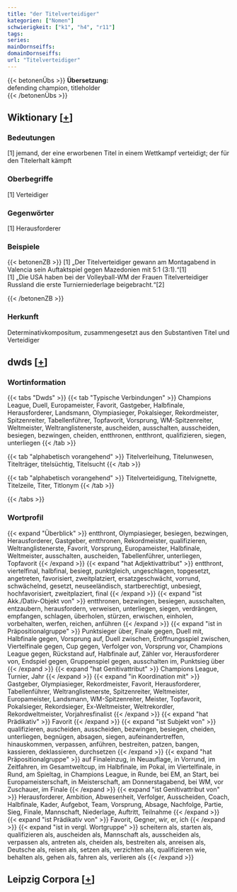 ```yaml
---
title: "der Titelverteidiger"
kategorien: ["Nomen"]
schwierigkeit: ["k1", "h4", "r11"]
tags:
series:
mainDornseiffs:
domainDornseiffs:
url: "Titelverteidiger"
---
```


{{< betonenÜbs >}}
**Übersetzung:**  
defending champion, titleholder  
{{< /betonenÜbs >}}

## Wiktionary [[+](https://de.wiktionary.org/wiki/Titelverteidiger)]

### Bedeutungen
[1] jemand, der eine erworbenen Titel in einem Wettkampf verteidigt; der für den Titelerhalt kämpft  

### Oberbegriffe
[1] Verteidiger  

### Gegenwörter
[1] Herausforderer  

### Beispiele
{{< betonenZB >}}
[1] „Der Titelverteidiger gewann am Montagabend in Valencia sein Auftaktspiel gegen Mazedonien mit 5:1 (3:1).“[1]  
[1] „Die USA haben bei der Volleyball-WM der Frauen Titelverteidiger Russland die erste Turnierniederlage beigebracht.“[2]  

{{< /betonenZB >}}
### Herkunft
Determinativkompositum, zusammengesetzt aus den Substantiven Titel und Verteidiger  



## dwds [[+](https://www.dwds.de/wb/Titelverteidiger)]

### Wortinformation
{{< tabs "Dwds" >}}
{{< tab "Typische Verbindungen" >}}
Champions League, Duell, Europameister, Favorit, Gastgeber, Halbfinale, Herausforderer, Landsmann, Olympiasieger, Pokalsieger, Rekordmeister, Spitzenreiter, Tabellenführer, Topfavorit, Vorsprung, WM-Spitzenreiter, Weltmeister, Weltranglistenerste, auscheiden, ausschalten, ausscheiden, besiegen, bezwingen, cheiden, entthronen, entthront, qualifizieren, siegen, unterliegen
{{< /tab >}}

{{< tab "alphabetisch vorangehend" >}}
Titelverleihung, Titelunwesen, Titelträger, titelsüchtig, Titelsucht
{{< /tab >}}

{{< tab "alphabetisch vorangehend" >}}
Titelverteidigung, Titelvignette, Titelzeile, Titer, Titlonym
{{< /tab >}}

{{< /tabs >}}

### Wortprofil
{{< expand "Überblick" >}} entthront, Olympiasieger, besiegen, bezwingen, Herausforderer, Gastgeber, entthronen, Rekordmeister, qualifizieren, Weltranglistenerste, Favorit, Vorsprung, Europameister, Halbfinale, Weltmeister, ausschalten, auscheiden, Tabellenführer, unterliegen, Topfavorit {{< /expand >}}
{{< expand "hat Adjektivattribut" >}} entthront, viertelfinal, halbfinal, besiegt, punktgleich, ungeschlagen, topgesetzt, angetreten, favorisiert, zweitplatziert, ersatzgeschwächt, vorrund, schwächelnd, gesetzt, neuseeländisch, startberechtigt, unbesiegt, hochfavorisiert, zweitplaziert, final {{< /expand >}}
{{< expand "ist Akk./Dativ-Objekt von" >}} entthronen, bezwingen, besiegen, ausschalten, entzaubern, herausfordern, verweisen, unterliegen, siegen, verdrängen, empfangen, schlagen, überholen, stürzen, erwischen, einholen, vorbehalten, werfen, reichen, anführen {{< /expand >}}
{{< expand "ist in Präpositionalgruppe" >}} Punktsieger über, Finale gegen, Duell mit, Halbfinale gegen, Vorsprung auf, Duell zwischen, Eröffnungsspiel zwischen, Viertelfinale gegen, Cup gegen, Verfolger von, Vorsprung vor, Champions League gegen, Rückstand auf, Halbfinale auf, Zähler vor, Herausforderer von, Endspiel gegen, Gruppenspiel gegen, ausschalten im, Punktsieg über {{< /expand >}}
{{< expand "hat Genitivattribut" >}} Champions League, Turnier, Jahr {{< /expand >}}
{{< expand "in Koordination mit" >}} Gastgeber, Olympiasieger, Rekordmeister, Favorit, Herausforderer, Tabellenführer, Weltranglistenerste, Spitzenreiter, Weltmeister, Europameister, Landsmann, WM-Spitzenreiter, Meister, Topfavorit, Pokalsieger, Rekordsieger, Ex-Weltmeister, Weltrekordler, Rekordweltmeister, Vorjahresfinalist {{< /expand >}}
{{< expand "hat Prädikativ" >}} Favorit {{< /expand >}}
{{< expand "ist Subjekt von" >}} qualifizieren, auscheiden, ausscheiden, bezwingen, besiegen, cheiden, unterliegen, begnügen, absagen, siegen, aufeinandertreffen, hinauskommen, verpassen, anführen, bestreiten, patzen, bangen, kassieren, deklassieren, durchsetzen {{< /expand >}}
{{< expand "hat Präpositionalgruppe" >}} auf Finaleinzug, in Neuauflage, in Vorrund, im Zeitfahren, im Gesamtweltcup, im Halbfinale, im Pokal, im Viertelfinale, in Rund, am Spieltag, in Champions League, in Runde, bei EM, an Start, bei Europameisterschaft, in Meisterschaft, am Donnerstagabend, bei WM, vor Zuschauer, im Finale {{< /expand >}}
{{< expand "ist Genitivattribut von" >}} Herausforderer, Ambition, Abwesenheit, Verfolger, Ausscheiden, Coach, Halbfinale, Kader, Aufgebot, Team, Vorsprung, Absage, Nachfolge, Partie, Sieg, Finale, Mannschaft, Niederlage, Auftritt, Teilnahme {{< /expand >}}
{{< expand "ist Prädikativ von" >}} Favorit, Gegner, wir, er, ich {{< /expand >}}
{{< expand "ist in vergl. Wortgruppe" >}} scheitern als, starten als, qualifizieren als, auscheiden als, Mannschaft als, ausscheiden als, verpassen als, antreten als, cheiden als, bestreiten als, anreisen als, Deutsche als, reisen als, setzen als, verzichten als, qualifizieren wie, behalten als, gehen als, fahren als, verlieren als {{< /expand >}}

## Leipzig Corpora [[+](https://corpora.uni-leipzig.de/en/res?word=Titelverteidiger&corpusId=deu_newscrawl-public_2018)]

